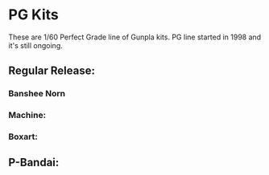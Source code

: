# PG Kits

These are 1/60 Perfect Grade line of Gunpla kits. PG line started in 1998 and it's still ongoing.

## Regular Release:  

### Banshee Norn

### Machine:


### Boxart:


## P-Bandai:


